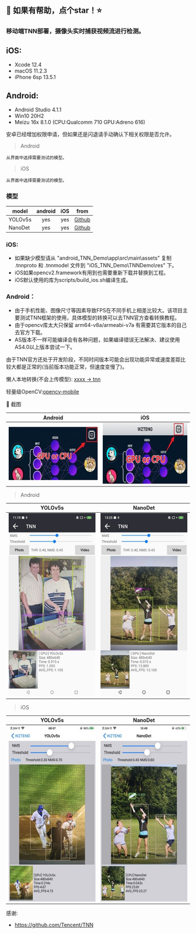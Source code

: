
## :rocket: 如果有帮助，点个star！:star: ##

### 移动端TNN部署，摄像头实时捕获视频流进行检测。

## iOS:
- Xcode 12.4
- macOS 11.2.3
- iPhone 6sp 13.5.1

## Android:
- Android Studio 4.1.1
- Win10 20H2
- Meizu 16x 8.1.0 (CPU:Qualcomm 710 GPU:Adreno 616)

安卓已经增加权限申请，但如果还是闪退请手动确认下相关权限是否允许。

> Android
```
从界面中选择需要测试的模型。
```
> iOS
```
从界面中选择需要测试的模型。
```

### 模型
| model | android | iOS | from |
|-------------------|:--------:|:--------:|:--------:|
| YOLOv5s           | yes | yes |  [Github](https://github.com/ultralytics/yolov5)   |
| NanoDet           | yes | yes |  [Github](https://github.com/RangiLyu/nanodet)   |

### iOS:
- 如果缺少模型请从 "android_TNN_Demo\app\src\main\assets" 复制 .tnnproto 和 .tnnmodel 文件到 "iOS_TNN_Demo\TNNDemo\res" 下。
- iOS如果opencv2.framework有用到也需要重新下载并替换到工程。
- iOS默认使用的库为scripts/build_ios.sh编译生成。

### Android：
* 由于手机性能、图像尺寸等因素导致FPS在不同手机上相差比较大。该项目主要测试TNN框架的使用，具体模型的转换可以去TNN官方查看转换教程。<br/>
* 由于opencv库太大只保留 arm64-v8a/armeabi-v7a 有需要其它版本的自己去官方下载。
* AS版本不一样可能编译会有各种问题，如果编译错误无法解决、建议使用AS4.0以上版本尝试一下。

由于TNN官方还处于开发阶段，不同时间版本可能会出现功能异常或速度差距比较大都是正常的(当前版本功能正常，但速度变慢了)。

懒人本地转换(不会上传模型): [xxxx -> tnn](https://convertmodel.com/)

轻量级OpenCV:[opencv-mobile](https://github.com/nihui/opencv-mobile)

:art: 截图<br/>

| Android | iOS |
|:-----:|:-----:|
|<img width="324" height="145" src="./Screenshots/Android_CPU_or_GPU.jpg"/>| <img width="320" height="166" src="./Screenshots/iOS_CPU_or_GPU.jpg"/> |

> Android

| YOLOv5s | NanoDet |
|---------|---------|
|<img width="270" height="500" src="./Screenshots/Android_Meizu16x_yolov5s.jpg"/>|<img width="270" height="500" src="./Screenshots/Android_Meizu16x_nanodet.jpg"/>|

> iOS

| YOLOv5s | NanoDet |
|---------|---------|
| <img width="270" height="480" src="./Screenshots/iOS_iPhone6sp_yolov5s_gpu.jpg"/> | <img width="270" height="480" src="./Screenshots/iOS_iPhone6sp_nanodet.jpg"/> |


感谢:<br/>
- https://github.com/Tencent/TNN


